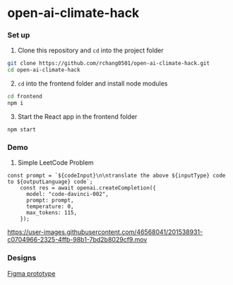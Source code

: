# open-ai-climate-hack

### Set up

1. Clone this repository and `cd` into the project folder

```bash
git clone https://github.com/rchang0501/open-ai-climate-hack.git
cd open-ai-climate-hack
```

2. `cd` into the frontend folder and install node modules

```bash
cd frontend
npm i
```

3. Start the React app in the frontend folder

```
npm start
```

### Demo 
1. Simple LeetCode Problem

```
const prompt = `${codeInput}\n\ntranslate the above ${inputType} code to ${outputLanguage} code`;
    const res = await openai.createCompletion({
      model: "code-davinci-002",
      prompt: prompt,
      temperature: 0,
      max_tokens: 115,
    });
```

https://user-images.githubusercontent.com/46568041/201538931-c0704966-2325-4ffb-98b1-7bd2b8029cf9.mov


### Designs

[Figma prototype](https://www.figma.com/proto/icEWggBbPppziSh981yWKK/open-ai-climate-hacks?page-id=0%3A1&node-id=79%3A352&viewport=1949%2C1369%2C0.66&scaling=min-zoom)
